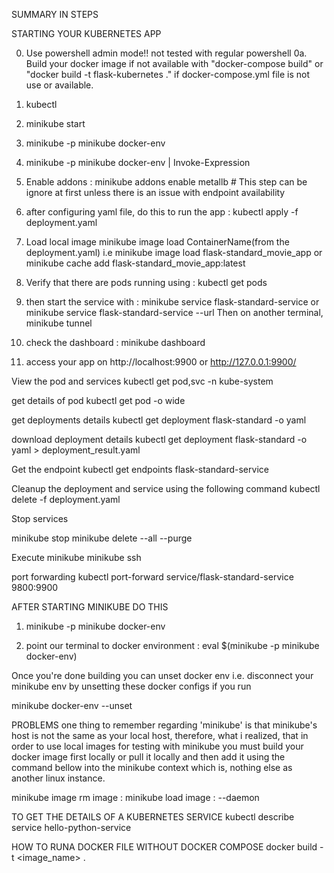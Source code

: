 SUMMARY IN STEPS

STARTING YOUR KUBERNETES APP

0. Use powershell admin mode!! not tested with regular powershell
0a. Build your docker image if not available with "docker-compose build" or "docker build -t flask-kubernetes ." if docker-compose.yml file is not use or available.
1. kubectl
2. minikube start
3. minikube -p minikube docker-env
4. minikube -p minikube docker-env | Invoke-Expression
5. Enable addons :  minikube addons enable metallb # This step can be ignore at first unless there is an issue with endpoint availability
6. after configuring yaml file, do this to run the app :  kubectl apply -f deployment.yaml
7. Load local image minikube image load ContainerName(from the deployment.yaml) i.e minikube image load flask-standard_movie_app or  minikube cache add flask-standard_movie_app:latest
8. Verify that there are pods running using : kubectl get pods
9. then start the service with :  minikube service flask-standard-service or minikube service flask-standard-service --url
Then on another terminal,
minikube tunnel
10. check the dashboard : minikube dashboard

11. access your app on http://localhost:9900 or http://127.0.0.1:9900/

View the pod and services
kubectl get pod,svc -n kube-system

get details of pod
kubectl get pod -o wide

get deployments details
kubectl get deployment flask-standard -o yaml

download deployment details
kubectl get deployment flask-standard -o yaml > deployment_result.yaml

Get the endpoint
kubectl get endpoints flask-standard-service

Cleanup the deployment and service using the following command
kubectl delete -f deployment.yaml

Stop services

minikube stop
minikube delete --all --purge

Execute minikube
minikube ssh

port forwarding
kubectl port-forward service/flask-standard-service 9800:9900

AFTER STARTING MINIKUBE DO THIS

1. minikube -p minikube docker-env

2. point our terminal to docker environment : eval $(minikube -p minikube docker-env)

Once you're done building you can unset docker env i.e. disconnect your minikube env by unsetting these docker configs if you run 

minikube docker-env --unset


PROBLEMS
one thing to remember regarding 'minikube' is that minikube's host is not the same as your local host, therefore, 
what i realized, that in order to use local images for testing with minikube you must build your docker image first 
locally or pull it locally and then add it using the command bellow into the minikube context which is, nothing else as another linux instance.

minikube image rm image <image>:<tag>
minikube load image <image>:<tag> --daemon


TO GET THE DETAILS OF A KUBERNETES SERVICE
kubectl describe service hello-python-service

HOW TO RUNA DOCKER FILE WITHOUT DOCKER COMPOSE
docker build -t <image_name> .

